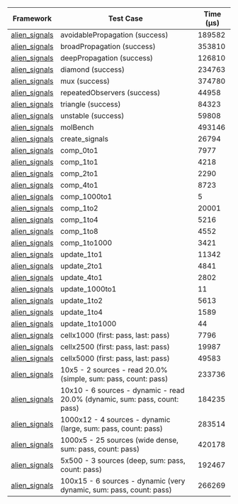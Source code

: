 | Framework | Test Case | Time (μs) |
| --- | --- | --- |
| [alien_signals](https://github.com/medz/alien-signals-dart) | avoidablePropagation (success) | 189582 |
| [alien_signals](https://github.com/medz/alien-signals-dart) | broadPropagation (success) | 353810 |
| [alien_signals](https://github.com/medz/alien-signals-dart) | deepPropagation (success) | 126810 |
| [alien_signals](https://github.com/medz/alien-signals-dart) | diamond (success) | 234763 |
| [alien_signals](https://github.com/medz/alien-signals-dart) | mux (success) | 374780 |
| [alien_signals](https://github.com/medz/alien-signals-dart) | repeatedObservers (success) | 44958 |
| [alien_signals](https://github.com/medz/alien-signals-dart) | triangle (success) | 84323 |
| [alien_signals](https://github.com/medz/alien-signals-dart) | unstable (success) | 59808 |
| [alien_signals](https://github.com/medz/alien-signals-dart) | molBench | 493146 |
| [alien_signals](https://github.com/medz/alien-signals-dart) | create_signals | 26794 |
| [alien_signals](https://github.com/medz/alien-signals-dart) | comp_0to1 | 7977 |
| [alien_signals](https://github.com/medz/alien-signals-dart) | comp_1to1 | 4218 |
| [alien_signals](https://github.com/medz/alien-signals-dart) | comp_2to1 | 2290 |
| [alien_signals](https://github.com/medz/alien-signals-dart) | comp_4to1 | 8723 |
| [alien_signals](https://github.com/medz/alien-signals-dart) | comp_1000to1 | 5 |
| [alien_signals](https://github.com/medz/alien-signals-dart) | comp_1to2 | 20001 |
| [alien_signals](https://github.com/medz/alien-signals-dart) | comp_1to4 | 5216 |
| [alien_signals](https://github.com/medz/alien-signals-dart) | comp_1to8 | 4552 |
| [alien_signals](https://github.com/medz/alien-signals-dart) | comp_1to1000 | 3421 |
| [alien_signals](https://github.com/medz/alien-signals-dart) | update_1to1 | 11342 |
| [alien_signals](https://github.com/medz/alien-signals-dart) | update_2to1 | 4841 |
| [alien_signals](https://github.com/medz/alien-signals-dart) | update_4to1 | 2802 |
| [alien_signals](https://github.com/medz/alien-signals-dart) | update_1000to1 | 11 |
| [alien_signals](https://github.com/medz/alien-signals-dart) | update_1to2 | 5613 |
| [alien_signals](https://github.com/medz/alien-signals-dart) | update_1to4 | 1589 |
| [alien_signals](https://github.com/medz/alien-signals-dart) | update_1to1000 | 44 |
| [alien_signals](https://github.com/medz/alien-signals-dart) | cellx1000 (first: pass, last: pass) | 7796 |
| [alien_signals](https://github.com/medz/alien-signals-dart) | cellx2500 (first: pass, last: pass) | 19987 |
| [alien_signals](https://github.com/medz/alien-signals-dart) | cellx5000 (first: pass, last: pass) | 49583 |
| [alien_signals](https://github.com/medz/alien-signals-dart) | 10x5 - 2 sources - read 20.0% (simple, sum: pass, count: pass) | 233736 |
| [alien_signals](https://github.com/medz/alien-signals-dart) | 10x10 - 6 sources - dynamic - read 20.0% (dynamic, sum: pass, count: pass) | 184235 |
| [alien_signals](https://github.com/medz/alien-signals-dart) | 1000x12 - 4 sources - dynamic (large, sum: pass, count: pass) | 283514 |
| [alien_signals](https://github.com/medz/alien-signals-dart) | 1000x5 - 25 sources (wide dense, sum: pass, count: pass) | 420178 |
| [alien_signals](https://github.com/medz/alien-signals-dart) | 5x500 - 3 sources (deep, sum: pass, count: pass) | 192467 |
| [alien_signals](https://github.com/medz/alien-signals-dart) | 100x15 - 6 sources - dynamic (very dynamic, sum: pass, count: pass) | 266269 |

